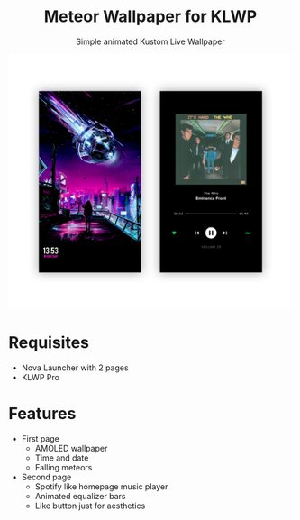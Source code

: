 <h1 align="center">Meteor Wallpaper for KLWP</h1>
<p align="center">
  Simple animated Kustom Live Wallpaper
</p>

![screenshots](./images/screens.png)

# Requisites
- Nova Launcher with 2 pages
- KLWP Pro

# Features
- First page
  - AMOLED wallpaper
  - Time and date
  - Falling meteors
- Second page
  - Spotify like homepage music player
  - Animated equalizer bars
  - Like button just for aesthetics
